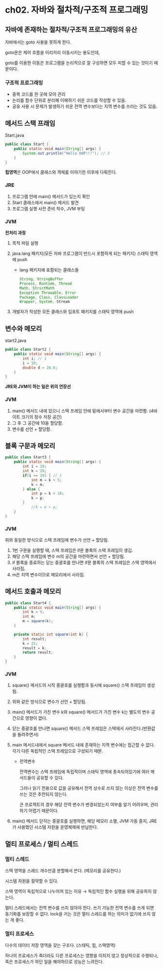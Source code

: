 # ch02. 자바와 절차적/구조적 프로그래밍

## 자바에 존재하는 절차적/구조적 프로그래밍의 유산

자바에서는 goto 사용을 못하게 한다.

goto문은 제어 흐름을 이리저리 이동시키는 용도인데,

goto를 이용한 이동은 프로그램을 논리적으로 잘 구성하면 모두 피할 수 있는 것이기 때문이다.

### 구조적 프로그래밍

- 중복 코드를 한 곳에 모아 관리
- 논리를 함수 단위로 분리해 이해하기 쉬운 코드를 작성할 수 있음.
- 공유 사용 시 문제가 발생하기 쉬운 전역 변수보다는 지역 변수를 쓰라는 것도 있음.

## 메서드 스택 프래임

Start.java

```java
public class Start {
	public static void main(String[] args) {
		System.out.println("Hello OOP!!!"); // 3
	}
}
```


**힙영역**은 OOP에서 클래스와 객체를 이야기한 이후에 다뤄진다.

### **JRE**

1. 프로그램 안에 main() 메서드가 있는지 확인
2. Start 클래스에서 main() 메서드 발견
3. 프로그램 실행 사전 준비 착수, JVM 부팅

### **JVM**

**전처리 과정**

1. 목적 파일 실행
2. java.lang 패키지(모든 자바 프로그램이 반드시 포함하게 되는 패키지) 스태틱 영역에 push
    - lang 패키지에 포함되는 클래스들

        ```java
        String, StringBuffer
        Process, Runtime, Thread
        Math, StrictMath
        Exception Throwable, Error
        Package, Class, ClassLoader
        Wrapper, System, Stream
        ```

3. 개발자가 작성한 모든 클래스와 임포트 패키지를 스태틱 영역에 push

## 변수와 메모리

start2.java

```java
public class Start2 {
	public static void main(String[] args) {
		int i; // 1
		i = 10;
		double d = 20.0;
	}
}
```

**JRE와 JVM이 하는 일은 위의 연장선**

### JVM

1. main() 메서드 내에 있으니 스택 프레임 안에 밑에서부터 변수 공간을 마련함.
(4바이트 크기의 정수 저장 공간)
2. 그 후 그 공간에 10을 할당함.
3. 변수를 선언 + 할당함.

## 블록 구문과 메모리

```java
public class Start3 {
	public static void main(String[] args) {
		int i = 10;
		int k = 20;
		if(i == 10) { // 1
			int m = k + 5;
			k = m;
		} else {
			int p = k + 10;
			k = p;
		}
			//k = m + p;
	}
}
```

### JVM

위와 동일한 방식으로 스택 프레임에 변수가 선언 + 할당됨.

1. 1번 구문을 실행할 때, 스택 프레임은 if문 블록의 스택 프레임이 생김.
2. 해당 스택 프레임에 변수 m의 공간을 마련하면서 선언 + 할당됨.
3. if 블록을 종료하는 닫는 중괄호를 만나면 if문 블록의 스택 프레임은 스택 영역에서 사라짐.
4. m은 지역 변수이므로 메모리에서 사라짐.

## 메서드 호출과 메모리

```java
public class Start4 {
	public static void main(String[] args) {
		int k = 5;
		int m;
		m = square(k);	
	}

	private static int square(int k) {
		int result;
		k = 25;
		result = k;
		return result;
	}
}
```

### JVM

1. square() 메서드의 시작 중괄호를 실행함과 동시에 square() 스택 프레임이 생성됨.
2. 위와 같은 방식으로 변수가 선언 + 할당됨.
3. main() 메서드가 가진 변수 k와 square() 메서드가 가진 변수 k는 별도의 변수 공간으로 영향이 없다.
4. 닫는 중괄호를 만나면 square() 메서드 스택 프레임은 스택에서 사라진다.(반환값을 돌려주면서)
5. main 메서드내에서 square 메서드 내에 존재하는 지역 변수에는 접근할 수 없다.
각기 다른 독립적인 스택 프레임으로 구성되기 때문.
    - 전역변수

        전역변수는 스택 프레임에 독립적이며 스태틱 영역에 종속되어있기에 여러 메서드들이 공유할 수 있다.

        그러나 읽기 전용으로 값을 공유해서 전역 상수로 쓰지 않는 이상은 전역 변수를 쓰는 것은 추천되지 않는다.

        큰 프로젝트의 경우 해당 전역 변수가 변경되었는지 여부를 알기 어려우며, 관리하기 어렵기 때문이다.

6. main() 메서드 닫히는 중괄호를 실행하면, 해당 메모리 소멸, JVM 가동 중지, JRE가 사용했던 시스템 자원을 운영체제에 반납한다.

## 멀티 프로세스 / 멀티 스레드

### 멀티 스레드

스택 영역을 스레드 개수만큼 분할해서 쓴다. (메모리를 공유한다.)

시스템 자원을 절약할 수 있다.

스택 영역이 독립적으로 나누어져 있는 이유 → 독립적인 함수 실행을 위해 공유하지 않는다.

멀티 스레드에서는 전역 변수를 쓰지 않아야 한다. 쓰기 가능한 전역 변수를 쓰게 되면 동기화를 보장할 수 없다. lock을 거는 것은 멀티 스레드를 하는 의미가 없기에 쓰지 않는 게 좋다.

### 멀티 프로세스

다수의 데이터 저장 영역을 갖는 구조다. (스태틱, 힙, 스택영역)

하나의 프로세스가 죽더라도 다른 프로세스는 영향을 미치지 않고 정상적으로 수행되나, 죽은 프로세스가 하던 일을 해야하므로 성능은 느려진다.
